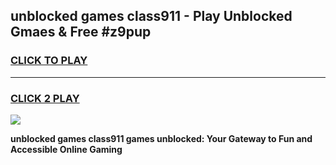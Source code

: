 
## unblocked games class911 - Play Unblocked Gmaes & Free #z9pup
<h3>
<a href="https://news.freeplayer.one?title=unblocked_games_class911&ref=03M">CLICK TO PLAY</a></h3>
<hr>

<h3>
<a href="https://news.freeplayer.one?title=unblocked_games_class911&ref=03M">CLICK 2 PLAY</a>
  
</h3>

<a href="https://news.freeplayer.one?title=unblocked_games_class911&ref=03M"><img src="https://clearcache.store/games.png"></a>


**unblocked games class911 games unblocked: Your Gateway to Fun and Accessible Online Gaming**
